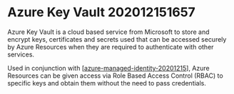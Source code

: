 # Azure Key Vault 202012151657

Azure Key Vault is a cloud based service from Microsoft to store and encrypt keys, certificates and secrets used that can be accessed securely by Azure Resources when they are required to authenticate with other services.

Used in conjunction with [[azure-managed-identity-20201215]], Azure Resources can be given access via Role Based Access Control (RBAC) to specific keys and obtain them without the need to pass credentials.

[//begin]: # "Autogenerated link references for markdown compatibility"
[azure-managed-identity-20201215]: azure-managed-identity-20201215 "Azure Managed Identity 20201215"
[//end]: # "Autogenerated link references"